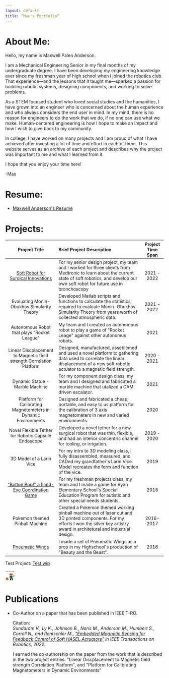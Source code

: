 ```yaml
---
layout: default
title: “Max's Portfolio”
---
```


# About Me:

Hello, my name is Maxwell Palen Anderson. 

I am a Mechanical Engineering Senior in my final months of my undergraduate degree. I have been developing my engineering knowledge ever since my freshman year of high school when I joined the robotics club. That experience&mdash;and the lessons that it taught me&mdash;sparked a passion for building robotic systems, designing components, and working to solve problems.

As a STEM focused student who loved social studies and the humanities, I have grown into an engineer who is concerned about the human experience and who always considers the end user in mind. In my mind, there is no reason for engineers to do the work that we do, if no one can use what we make. Human-centered engineering is how I hope to make an impact and how I wish to give back to my community.

In college, I have worked on many projects and I am proud of what I have achieved after investing a lot of time and effort in each of them. This website serves as an archive of each project and describes why the project was important to me and what I learned from it. 

I hope that you enjoy your time here!

-Max

# Resume:

* [Maxwell Anderson's Resume](resume.html)

# Projects:

| Project Title | Brief Project Description | Project Time Span |
|:-------------:|:--------------------------|:--------------:|
|[Soft Robot for Surgical Innovations](./projects/Soft_Robot_for_Surgical_Innovations.html)| For my senior design project, my team and I worked for three clients from Medtronic to learn about the current state of soft robotics, and develop our own soft robot for future use in bronchoscopy| 2021 - 2022 |
|<!--[Evaluating Monin-Obukhov Simularity Theory](./projects/Monin_Obukhov.html)-->Evaluating Monin-Obukhov Simularity Theory| Developed Matlab scripts and functions to calculate the statistics required to evaluate Monin-Obukhov Simularity Theory from years worth of collected atmospheric data.| 2021 - 2022 |
|<!--[Autonomous Robot that plays "Rocket League"](./projects/Rocket_League_Bot.html)-->Autonomous Robot that plays "Rocket League"| My team and I created an autonomous robot to play a game of "Rocket Leage" against other autonomus robots.| 2021 |
|<!--[Linear Discplacement to Magnetic field strength Correlation Platform](./projects/Linear_Displacement_Correlation_Platform.html)-->Linear Discplacement to Magnetic field strength Correlation Platform| Designed, manufactured, asseblemed and used a novel platform to gathering data used to correlate the linear displacement of a new soft robotic actuator to a magnetic field strength.| 2020 - 2021 |
|<!--[Dynamic Statue - Marble Machine](./projects/Marble_Machine.html)-->Dynamic Statue - Marble Machine| For my component design class, my team and I designed and fabricated a marble machine that utalized a CAM driven escalator.| 2021 |
|<!--[Platform for Calibrating Magnetometers in Dynamic Environments](./projects/Calibrate_Magnetometers.html)-->Platform for Calibrating Magnetometers in Dynamic Environments|Designed and fabricated a cheap, portable, and easy to us platform for the calibration of 3 axis magnetometers in new and varied environments.| 2020 |
|<!--[Novel Flexible Tether for Robotic Capsule Endoscope](./projects/RCE_Tether.html)-->Novel Flexible Tether for Robotic Capsule Endoscope| Developed a novel tether for a new surgical robot that was thin, flexible, and had an interior concentric channel for tooling, or irrigation.| 2019 - 2020 |
|<!--[3D Model of a Larin Vice](./projects/Larin_Vice.html)-->3D Model of a Larin Vice| For my intro to 3D modeling class, I fully disassembled, measured, and CADed my grandfather's Larin Vice. Model recreates the form and function of the vice.| 2019 |
|["Button Bop!" a hand-Eye Coordination Game](./projects/Button_Bop.html)| For my freshman projects class, my team and I made a game for Ryan Elementary School's Special Education Program for autistic and other special needs students.| 2018 |
|<!--[Pokemon themed Pinball Machine](./projects/Pinball.html)-->Pokemon themed Pinball Machine| Created a Pokemon themed working pinball machine out of laser cut and 3D printed components. For my efforts I won the silver key artistry award in architetural and industrial design.| 2016-2017 |
|[Pneumatic Wings](./projects/Beauty_and_Beast_Wings.html)| I made a set of Pneumatic Wings as a prop in my Highschool's production of "Beauty and the Beast".| 2016 |


Test Project: [Test.wip](./projects/projectExample.html)

<!-- <img src="UnderConstruction.png" onmouseover="this.src='b.jpg'" onmouseout="this.src='a.jpg'" /> -->

<img onmouseover="UnderConstruction.png" onmouseout="This text displayed?" border="0" src="UnderConstruction.png" alt="WIP" width="32" height="32">

# Publications

* Co-Author on a paper that has been published in IEEE T-RO. 

  Citation:  
  *Sundaram V., Ly K., Johnson B., Naris M., Anderson M., Humbert S., Correll N., and Rentschler M., ["Embedded Magnetic Sensing for Feedback Control of Soft HASEL Actuators"](https://ieeexplore.ieee.org/document/9882180) in IEEE Transactions on Robotics, 2022.*
  
  I earned the co-authorship on the paper from the work that is described in the two project entries: "Linear Discplacement to Magnetic field strength Correlation Platform", and "Platform for Calibrating Magnetometers in Dynamic Environments"

  
